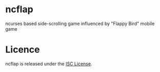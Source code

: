 # ncflap
ncurses based side-scrolling game influenced by "Flappy Bird" mobile game

# Licence
ncflap is released under the [ISC License](http://www.opensource.org/licenses/ISC).
